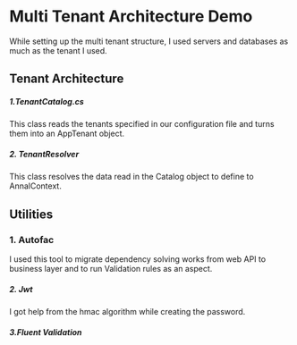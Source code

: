 # Multi Tenant Architecture Demo

While setting up the multi tenant structure, I used servers and databases as much as the tenant I used.

## Tenant Architecture

##### 1.TenantCatalog.cs

This class reads the tenants specified in our configuration file and turns them into an AppTenant object.

##### 2. TenantResolver

This class resolves the data read in the Catalog object to define to AnnalContext.

## Utilities

### 1. Autofac

I used this tool to migrate dependency solving works from web API to business layer and to run Validation rules as an aspect.

##### 2. Jwt

I got help from the hmac algorithm while creating the password.

##### 3.Fluent Validation

##### 























